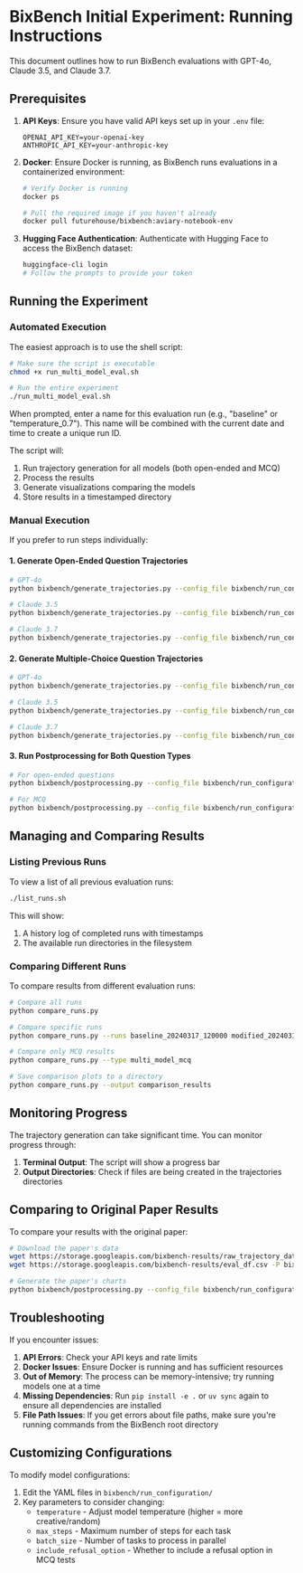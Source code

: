 # BixBench Initial Experiment: Running Instructions

This document outlines how to run BixBench evaluations with GPT-4o, Claude 3.5, and Claude 3.7.

## Prerequisites

1. **API Keys**: Ensure you have valid API keys set up in your `.env` file:
   ```
   OPENAI_API_KEY=your-openai-key
   ANTHROPIC_API_KEY=your-anthropic-key
   ```

2. **Docker**: Ensure Docker is running, as BixBench runs evaluations in a containerized environment:
   ```bash
   # Verify Docker is running
   docker ps
   
   # Pull the required image if you haven't already
   docker pull futurehouse/bixbench:aviary-notebook-env
   ```

3. **Hugging Face Authentication**: Authenticate with Hugging Face to access the BixBench dataset:
   ```bash
   huggingface-cli login
   # Follow the prompts to provide your token
   ```

## Running the Experiment

### Automated Execution

The easiest approach is to use the shell script:

```bash
# Make sure the script is executable
chmod +x run_multi_model_eval.sh

# Run the entire experiment
./run_multi_model_eval.sh
```

When prompted, enter a name for this evaluation run (e.g., "baseline" or "temperature_0.7"). This name will be combined with the current date and time to create a unique run ID.

The script will:
1. Run trajectory generation for all models (both open-ended and MCQ)
2. Process the results
3. Generate visualizations comparing the models
4. Store results in a timestamped directory

### Manual Execution

If you prefer to run steps individually:

#### 1. Generate Open-Ended Question Trajectories

```bash
# GPT-4o
python bixbench/generate_trajectories.py --config_file bixbench/run_configuration/gpt4o_trajectories.yaml

# Claude 3.5
python bixbench/generate_trajectories.py --config_file bixbench/run_configuration/claude35_trajectories.yaml

# Claude 3.7
python bixbench/generate_trajectories.py --config_file bixbench/run_configuration/claude37_trajectories.yaml
```

#### 2. Generate Multiple-Choice Question Trajectories

```bash
# GPT-4o
python bixbench/generate_trajectories.py --config_file bixbench/run_configuration/gpt4o_mcq_trajectories.yaml

# Claude 3.5
python bixbench/generate_trajectories.py --config_file bixbench/run_configuration/claude35_mcq_trajectories.yaml

# Claude 3.7
python bixbench/generate_trajectories.py --config_file bixbench/run_configuration/claude37_mcq_trajectories.yaml
```

#### 3. Run Postprocessing for Both Question Types

```bash
# For open-ended questions
python bixbench/postprocessing.py --config_file bixbench/run_configuration/multi_model_postprocessing.yaml

# For MCQ
python bixbench/postprocessing.py --config_file bixbench/run_configuration/multi_model_mcq_postprocessing.yaml
```

## Managing and Comparing Results

### Listing Previous Runs

To view a list of all previous evaluation runs:

```bash
./list_runs.sh
```

This will show:
1. A history log of completed runs with timestamps
2. The available run directories in the filesystem

### Comparing Different Runs

To compare results from different evaluation runs:

```bash
# Compare all runs
python compare_runs.py

# Compare specific runs
python compare_runs.py --runs baseline_20240317_120000 modified_20240318_140000

# Compare only MCQ results
python compare_runs.py --type multi_model_mcq

# Save comparison plots to a directory
python compare_runs.py --output comparison_results
```

## Monitoring Progress

The trajectory generation can take significant time. You can monitor progress through:

1. **Terminal Output**: The script will show a progress bar
2. **Output Directories**: Check if files are being created in the trajectories directories

## Comparing to Original Paper Results

To compare your results with the original paper:

```bash
# Download the paper's data
wget https://storage.googleapis.com/bixbench-results/raw_trajectory_data.csv -P bixbench_results/
wget https://storage.googleapis.com/bixbench-results/eval_df.csv -P bixbench_results/

# Generate the paper's charts
python bixbench/postprocessing.py --config_file bixbench/run_configuration/bixbench_paper_results.yaml
```

## Troubleshooting

If you encounter issues:

1. **API Errors**: Check your API keys and rate limits
2. **Docker Issues**: Ensure Docker is running and has sufficient resources
3. **Out of Memory**: The process can be memory-intensive; try running models one at a time
4. **Missing Dependencies**: Run `pip install -e .` or `uv sync` again to ensure all dependencies are installed
5. **File Path Issues**: If you get errors about file paths, make sure you're running commands from the BixBench root directory

## Customizing Configurations

To modify model configurations:

1. Edit the YAML files in `bixbench/run_configuration/`
2. Key parameters to consider changing:
   - `temperature` - Adjust model temperature (higher = more creative/random)
   - `max_steps` - Maximum number of steps for each task
   - `batch_size` - Number of tasks to process in parallel
   - `include_refusal_option` - Whether to include a refusal option in MCQ tests